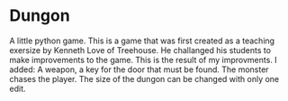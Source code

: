 # Dungon
A little python game.
This is a game that was first created as a teaching exersize by Kenneth Love of Treehouse. He challanged his students to make improvements to the game. This is the result of my improvments.
I added: A weapon, a key for the door that must be found. The monster chases the player. The size of the dungon can be changed with only one edit.
